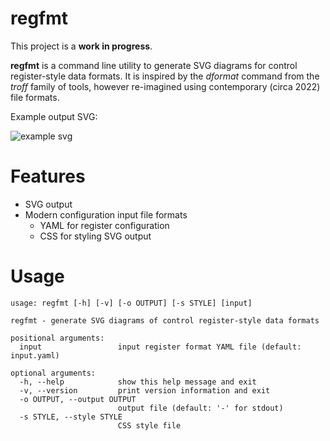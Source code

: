 # regfmt

This project is a **work in progress**.

**regfmt** is a command line utility to generate SVG diagrams for control register-style data formats. It is inspired by the *dformat* command from the *troff* family of tools, however re-imagined using contemporary (circa 2022) file formats.

Example output SVG:

![example svg](http://yummymelon.com/images/example_0001-github.svg)

# Features

-   SVG output
-   Modern configuration input file formats
    -   YAML for register configuration
    -   CSS for styling SVG output

# Usage

    usage: regfmt [-h] [-v] [-o OUTPUT] [-s STYLE] [input]
    
    regfmt - generate SVG diagrams of control register-style data formats
    
    positional arguments:
      input                 input register format YAML file (default: input.yaml)
    
    optional arguments:
      -h, --help            show this help message and exit
      -v, --version         print version information and exit
      -o OUTPUT, --output OUTPUT
                            output file (default: '-' for stdout)
      -s STYLE, --style STYLE
                            CSS style file

